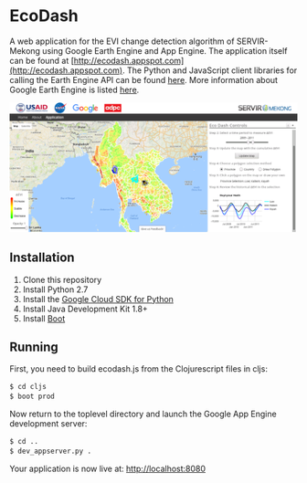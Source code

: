 # EcoDash

A web application for the EVI change detection algorithm of SERVIR-Mekong using
Google Earth Engine and App Engine. The application itself can be found at
[http://ecodash.appspot.com](http://ecodash.appspot.com). The Python
and JavaScript client libraries for calling the Earth Engine API can be found
[here](https://github.com/google/earthengine-api). More information about Google
Earth Engine is listed [here](https://developers.google.com/earth-engine).

![Screenshot](static/images/screenshot.png)

## Installation

1. Clone this repository
2. Install Python 2.7
3. Install the [Google Cloud SDK for Python](https://cloud.google.com/appengine/docs/python/download)
4. Install Java Development Kit 1.8+
5. Install [Boot](http://boot-clj.com)

## Running

First, you need to build ecodash.js from the Clojurescript files in cljs:

```bash
$ cd cljs
$ boot prod
```

Now return to the toplevel directory and launch the Google App Engine
development server:

```bash
$ cd ..
$ dev_appserver.py .
```

Your application is now live at: [http://localhost:8080](http://localhost:8080)
